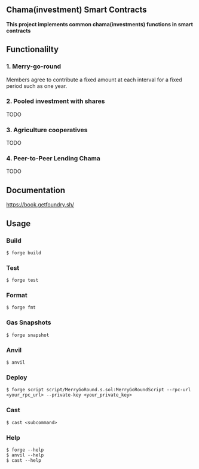 ## Chama(investment) Smart Contracts

**This project implements common chama(investments) functions in smart contracts**

## Functionalilty

### 1. Merry-go-round
Members agree to contribute a fixed amount at each interval for a fixed period such as one year.

### 2. Pooled investment with shares
TODO
### 3. Agriculture cooperatives
TODO
### 4. Peer-to-Peer Lending Chama
TODO

## Documentation

https://book.getfoundry.sh/

## Usage

### Build

```shell
$ forge build
```

### Test

```shell
$ forge test
```

### Format

```shell
$ forge fmt
```

### Gas Snapshots

```shell
$ forge snapshot
```

### Anvil

```shell
$ anvil
```

### Deploy

```shell
$ forge script script/MerryGoRound.s.sol:MerryGoRoundScript --rpc-url <your_rpc_url> --private-key <your_private_key>
```

### Cast

```shell
$ cast <subcommand>
```

### Help

```shell
$ forge --help
$ anvil --help
$ cast --help
```
